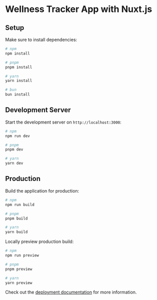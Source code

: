 # Wellness Tracker App with Nuxt.js


## Setup

Make sure to install dependencies:

```bash
# npm
npm install

# pnpm
pnpm install

# yarn
yarn install

# bun
bun install
```

## Development Server

Start the development server on `http://localhost:3000`:

```bash
# npm
npm run dev

# pnpm
pnpm dev

# yarn
yarn dev

```

## Production

Build the application for production:

```bash
# npm
npm run build

# pnpm
pnpm build

# yarn
yarn build
```

Locally preview production build:

```bash
# npm
npm run preview

# pnpm
pnpm preview

# yarn
yarn preview
```

Check out the [deployment documentation](https://nuxt.com/docs/getting-started/deployment) for more information.
